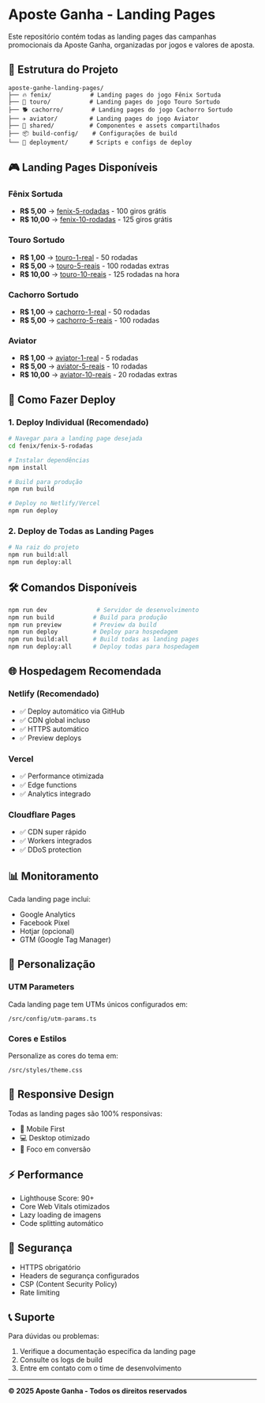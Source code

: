 
# Aposte Ganha - Landing Pages

Este repositório contém todas as landing pages das campanhas promocionais da Aposte Ganha, organizadas por jogos e valores de aposta.

## 🎯 Estrutura do Projeto

```
aposte-ganhe-landing-pages/
├── 🔥 fenix/           # Landing pages do jogo Fênix Sortuda
├── 🐂 touro/           # Landing pages do jogo Touro Sortudo  
├── 🐕 cachorro/        # Landing pages do jogo Cachorro Sortudo
├── ✈️ aviator/         # Landing pages do jogo Aviator
├── 🔧 shared/          # Componentes e assets compartilhados
├── 📦 build-config/    # Configurações de build
└── 🚀 deployment/      # Scripts e configs de deploy
```

## 🎮 Landing Pages Disponíveis

### Fênix Sortuda
- **R$ 5,00** → [fenix-5-rodadas](./fenix/fenix-5-rodadas/) - 100 giros grátis
- **R$ 10,00** → [fenix-10-rodadas](./fenix/fenix-10-rodadas/) - 125 giros grátis

### Touro Sortudo
- **R$ 1,00** → [touro-1-real](./touro/touro-1-real/) - 50 rodadas
- **R$ 5,00** → [touro-5-reais](./touro/touro-5-reais/) - 100 rodadas extras
- **R$ 10,00** → [touro-10-reais](./touro/touro-10-reais/) - 125 rodadas na hora

### Cachorro Sortudo
- **R$ 1,00** → [cachorro-1-real](./cachorro/cachorro-1-real/) - 50 rodadas
- **R$ 5,00** → [cachorro-5-reais](./cachorro/cachorro-5-reais/) - 100 rodadas

### Aviator
- **R$ 1,00** → [aviator-1-real](./aviator/aviator-1-real/) - 5 rodadas
- **R$ 5,00** → [aviator-5-reais](./aviator/aviator-5-reais/) - 10 rodadas
- **R$ 10,00** → [aviator-10-reais](./aviator/aviator-10-reais/) - 20 rodadas extras

## 🚀 Como Fazer Deploy

### 1. Deploy Individual (Recomendado)
```bash
# Navegar para a landing page desejada
cd fenix/fenix-5-rodadas

# Instalar dependências
npm install

# Build para produção
npm run build

# Deploy no Netlify/Vercel
npm run deploy
```

### 2. Deploy de Todas as Landing Pages
```bash
# Na raiz do projeto
npm run build:all
npm run deploy:all
```

## 🛠️ Comandos Disponíveis

```bash
npm run dev              # Servidor de desenvolvimento
npm run build           # Build para produção
npm run preview         # Preview da build
npm run deploy          # Deploy para hospedagem
npm run build:all       # Build todas as landing pages
npm run deploy:all      # Deploy todas para hospedagem
```

## 🌐 Hospedagem Recomendada

### Netlify (Recomendado)
- ✅ Deploy automático via GitHub
- ✅ CDN global incluso
- ✅ HTTPS automático
- ✅ Preview deploys

### Vercel
- ✅ Performance otimizada
- ✅ Edge functions
- ✅ Analytics integrado

### Cloudflare Pages
- ✅ CDN super rápido
- ✅ Workers integrados
- ✅ DDoS protection

## 📊 Monitoramento

Cada landing page inclui:
- Google Analytics
- Facebook Pixel
- Hotjar (opcional)
- GTM (Google Tag Manager)

## 🔧 Personalização

### UTM Parameters
Cada landing page tem UTMs únicos configurados em:
```
/src/config/utm-params.ts
```

### Cores e Estilos
Personalize as cores do tema em:
```
/src/styles/theme.css
```

## 📱 Responsive Design

Todas as landing pages são 100% responsivas:
- 📱 Mobile First
- 💻 Desktop otimizado
- 🎯 Foco em conversão

## ⚡ Performance

- Lighthouse Score: 90+
- Core Web Vitals otimizados
- Lazy loading de imagens
- Code splitting automático

## 🔐 Segurança

- HTTPS obrigatório
- Headers de segurança configurados
- CSP (Content Security Policy)
- Rate limiting

## 📞 Suporte

Para dúvidas ou problemas:
1. Verifique a documentação específica da landing page
2. Consulte os logs de build
3. Entre em contato com o time de desenvolvimento

---

**© 2025 Aposte Ganha - Todos os direitos reservados**
